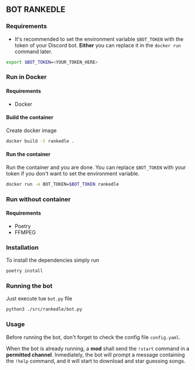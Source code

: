 ## BOT RANKEDLE

### Requirements
- It's recommended to set the environment variable `$BOT_TOKEN` with the token of your Discord bot. **Either** you can replace it in the `docker run` command later.
```bash
export $BOT_TOKEN=<YOUR_TOKEN_HERE>
```
### Run in Docker
#### Requirements
- Docker

#### Build the container
Create docker image
```bash
docker build -t rankedle .
```
#### Run the container
Run the container and you are done. You can replace `$BOT_TOKEN` with your token if you don't want to set the environment variable.
```bash
docker run -e BOT_TOKEN=$BOT_TOKEN rankedle
```

### Run without container
#### Requirements
- Poetry
- FFMPEG

### Installation
To install the dependencies simply run
```bash
poetry install
```

### Running the bot
Just execute tue `bot.py` file
```bash
python3 ./src/rankedle/bot.py
```

### Usage
Before running the bot, don't forget to check the config file `config.yaml`.

When the bot is already running, a **mod** shall send the `!start` command in a **permitted channel**. Inmediately, the bot will prompt a message containing the `!help` command, and it will start to download and star guessing songs.
